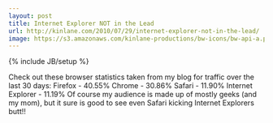 ```yaml
---
layout: post
title: Internet Explorer NOT in the Lead
url: http://kinlane.com/2010/07/29/internet-explorer-not-in-the-lead/
image: https://s3.amazonaws.com/kinlane-productions/bw-icons/bw-api-a.png
---
```

{% include JB/setup %}
<p>
     Check out these browser statistics taken from my blog for traffic over the last 30 days: Firefox - 40.55% Chrome - 30.86% Safari - 11.90% Internet Explorer - 11.19% Of course my audience is made up of mostly geeks (and my mom), but it sure is good to see even Safari kicking Internet Explorers butt!!
</p>
